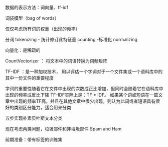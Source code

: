 数据的表示方法：词向量、tf-idf

词袋模型（bag of words）

仅仅考虑所有词的权重（出现的频率）



分词 tokenizing - 统计修订此特征量 counting -标准化 normalizing



向量化：是稀疏的



 CountVectorizer ： 将文本中的词语转换为词频矩阵 



 TF-IDF ：是一种加权技术， 用以评估一个字词对于一个文件集或一个语料库中的其中一份文件的重要程度 

 字词的重要性随着它在文件中出现的次数成正比增加，但同时会随着它在语料库中出现的频率成反比下降  TF-IDF实际上是：TF * IDF。  如果某个词或短语在一篇文章中出现的频率TF高，并且在其他文章中很少出现，则认为此词或者短语具有很好的类别区分能力，适合用来分类 





五步实现朴素贝叶斯文本分类



现在考虑两类问题，垃圾邮件和非垃圾邮件  Spam  and Ham



前期准备：带有标签的训练集





